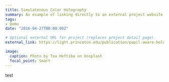 ```yaml
---
title: Simulatenous Color Holography
summary: An example of linking directly to an external project website using `external_link`.
tags:
- Demo
date: "2016-04-27T00:00:00Z"

# Optional external URL for project (replaces project detail page).
external_link: https://light.princeton.edu/publication/pupil-aware-holography/![Alt text](pupil-holography.png)

image:
  caption: Photo by Toa Heftiba on Unsplash
  focal_point: Smart
---
```

test